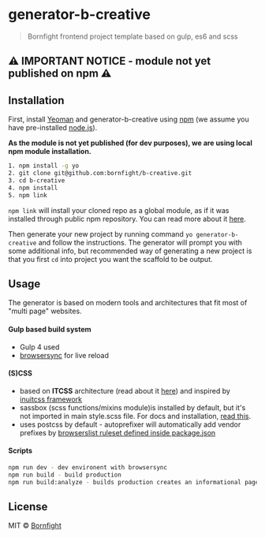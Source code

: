 # generator-b-creative
> Bornfight frontend project template based on gulp, es6 and scss

## ⚠ IMPORTANT NOTICE - module not yet published on npm ⚠

## Installation

First, install [Yeoman](http://yeoman.io) and generator-b-creative using [npm](https://www.npmjs.com/) (we assume you have pre-installed [node.js](https://nodejs.org/)).

**As the module is not yet published (for dev purposes), we are using local npm module installation.**

```bash
1. npm install -g yo
2. git clone git@github.com:bornfight/b-creative.git
3. cd b-creative 
4. npm install
5. npm link
```

`npm link` will install your cloned repo as a global module, as if it was installed through public npm repository. 
You can read more about it [here](https://yeoman.io/authoring/).

Then generate your new project by running command `yo generator-b-creative` and follow the instructions. 
The generator will prompt you with some additional info, but recommended way of generating a new project is that you first `cd` into project you want the scaffold to be output. 

## Usage

The generator is based on modern tools and architectures that fit most of "multi page" websites. 

#### Gulp based build system 
 - Gulp 4 used
 - [browsersync](https://browsersync.io/) for live reload
     
#### (S)CSS
- based on **ITCSS** architecture (read about it [here](https://www.xfive.co/blog/itcss-scalable-maintainable-css-architecture/)) and inspired by [inuitcss framework](https://github.com/inuitcss/inuitcss)
- sassbox (scss functions/mixins module)is installed by default, but it's not imported in main style.scss file. For docs and installation, [read this](https://github.com/degordian/sassbox).
- uses postcss by default - autoprefixer will automatically add vendor prefixes by [browserslist ruleset defined inside package.json](https://github.com/postcss/autoprefixer#browsers)

   
#### Scripts
```bash
npm run dev - dev environent with browsersync
npm run build - build production
npm run build:analyze - builds production creates an informational page about your js bundles
```

## License

MIT © [Bornfight](https://www.bornfight.com)

[npm-image]: https://badge.fury.io/js/generator-b-creative.svg
[npm-url]: https://npmjs.org/package/generator-b-creative
[travis-image]: https://travis-ci.org/bornfight/generator-b-creative.svg?branch=master
[travis-url]: https://travis-ci.org/bornfight/generator-b-creative
[daviddm-image]: https://david-dm.org/bornfight/generator-b-creative.svg?theme=shields.io
[daviddm-url]: https://david-dm.org/bornfight/generator-b-creative
